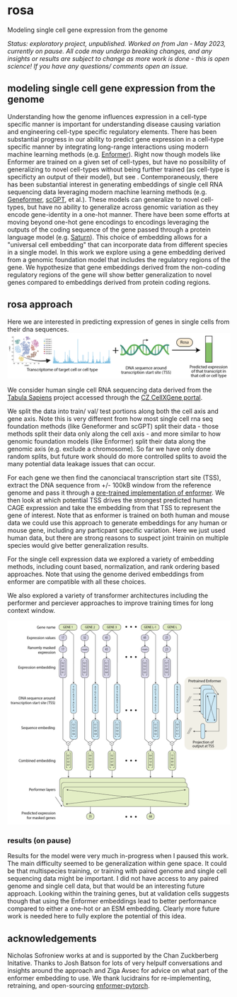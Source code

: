 # rosa

Modeling single cell gene expression from the genome

*Status: exploratory project, unpublished. Worked on from Jan - May 2023, currently on pause. All code may undergo breaking changes, and any insights or results are subject to change as more work is done - this is open science! If you have any questions/ comments open an issue.*

## modeling single cell gene expression from the genome

Understanding how the genome influences expression in a cell-type specific manner is important for understanding disease causing variation and engineering cell-type specific regulatory elements. There has been substantial progress in our ability to predict gene expression in a cell-type specific manner by integrating long-range interactions using modern machine learning methods (e.g. [Enformer](https://www.nature.com/articles/s41592-021-01252-x)). Right now though models like Enformer are trained on a given set of cell-types, but have no possibility of generalizing to novel cell-types without being further trained (as cell-type is specificty an output of their model), but see . Contemporaneously, there has been substantial interest in generating embeddings of single cell RNA sequencing data leveraging modern machine learning methods (e.g. [Geneformer](https://www.nature.com/articles/s41586-023-06139-9), [scGPT](https://www.biorxiv.org/content/10.1101/2023.04.30.538439v2), et al.). These models can generalize to novel cell-types, but have no ability to generalize across genomic variation as they encode gene-identity in a one-hot manner. There have been some efforts at moving beyond one-hot gene encodings to encodings leveraging the outputs of the coding sequence of the gene passed through a protein language model (e.g. [Saturn](https://www.biorxiv.org/content/10.1101/2023.02.03.526939v2)). This choice of embedding allows for a "universal cell embedding" that can incorporate data from different species in a single model. In this work we explore using a gene embedding derived from a genomic foundation model that includes the regulatory regions of the gene. We hypothesize that gene embeddings derived from the non-coding regulatory regions of the gene will show better generalization to novel genes compared to embeddings derived from protein coding regions.


## rosa approach

Here we are interested in predicting expression of genes in single cells from their dna sequences. 
![Transcriptome + DNA](assets/intro.png)

We consider human single cell RNA sequencing data derived from the [Tabula Sapiens](https://tabula-sapiens-portal.ds.czbiohub.org/) project accessed through the [CZ CellXGene portal](https://cellxgene.cziscience.com/).

We split the data into train/ val/ test portions along both the cell axis and gene axis. Note this is very different from how most single cell rna seq foundation methods (like Geneformer and scGPT) split their data - those methods split their data only along the cell axis - and more similar to how genomic foundation models (like Enformer) split their data along the genomic axis (e.g. exclude a chromosome). So far we have only done random splits, but future work should do more controlled splits to avoid the many potential data leakage issues that can occur.

For each gene we then find the canonciacal transcription start site (TSS), extract the DNA sequence from +/- 100kB window from the reference genome and pass it through a [pre-trained implementation of enformer](https://github.com/lucidrains/enformer-pytorch). We then look at which potential TSS drives the strongest predicted human CAGE expression and take the embedding from that TSS to represent the gene of interest. Note that as enformer is trained on both human and mouse data we could use this approach to generate embeddings for any human or mouse gene, including any particpant specific variation. Here we just used human data, but there are strong reasons to suspect joint trainin on multiple species would give better generalization results.

For the single cell expression data we explored a variety of embedding methods, including count based, normalization, and rank ordering based approaches. Note that using the genome derived embeddings from enformer are compatible with all these choices.

We also explored a variety of transformer architectures including the performer and perciever approaches to improve training times for long context window.

![Alt text](assets/model.png)

### results (on pause)

Results for the model were very much in-progress when I paused this work. The main difficulty seemed to be generalization within gene space. It could be that multispecies training, or training with paired genome and single cell sequencing data might be important. I did not have access to any paired genome and single cell data, but that would be an interesting future approach. Looking within the training genes, but at validation cells suggests though that using the Enformer embeddings lead to better performance compared to either a one-hot or an ESM embedding. Clearly more future work is needed here to fully explore the potential of this idea.

## acknowledgements

Nicholas Sofroniew works at and is supported by the Chan Zuckberberg Initative. Thanks to Josh Batson for lots of very helpulf conversations and insights around the approach and Ziga Avsec for advice on what part of the enformer embedding to use. We thank lucidrains for re-implementing, retraining, and open-sourcing [enformer-pytorch](https://github.com/lucidrains/enformer-pytorch).
